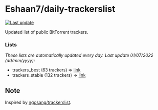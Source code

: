 
# Eshaan7/daily-trackerslist 

[![Last update](https://img.shields.io/badge/Last%20update-01/07/2022-blue.svg)](#)

Updated list of public BitTorrent trackers.

### Lists
*These lists are automatically updated every day. Last update 01/07/2022 (_dd/mm/yyyy_):*

* trackers_best (63 trackers) => [link](https://raw.githubusercontent.com/eshaan7/daily-trackerslist/master/trackers_best.txt)
* trackers_stable (132 trackers) => [link](https://raw.githubusercontent.com/eshaan7/daily-trackerslist/master/trackers_stable.txt)

## Note

Inspired by [ngosang/trackerslist](https://github.com/ngosang/trackerslist).
